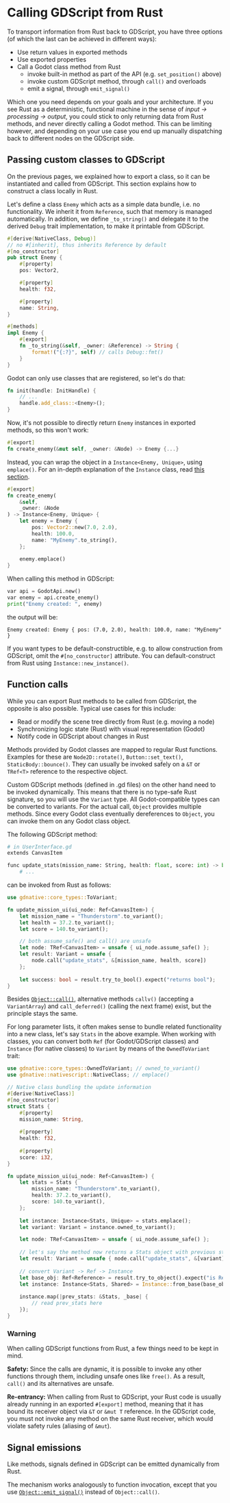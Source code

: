 
# Calling GDScript from Rust

To transport information from Rust back to GDScript, you have three options (of which the last can be achieved in different ways):

* Use return values in exported methods
* Use exported properties
* Call a Godot class method from Rust
    * invoke built-in method as part of the API (e.g. `set_position()` above)
    * invoke custom GDScript method, through `call()` and overloads
    * emit a signal, through `emit_signal()`

Which one you need depends on your goals and your architecture. If you see Rust as a deterministic, functional machine in the sense of _input -> processing -> output_, you could stick to only returning data from Rust methods, and never directly calling a Godot method. This can be limiting however, and depending on your use case you end up manually dispatching back to different nodes on the GDScript side.


## Passing custom classes to GDScript

On the previous pages, we explained how to export a class, so it can be instantiated and called from GDScript. This section explains how to construct a class locally in Rust.

Let's define a class `Enemy` which acts as a simple data bundle, i.e. no functionality. We inherit it from `Reference`, such that memory is managed automatically. In addition, we define `_to_string()` and delegate it to the derived `Debug` trait implementation, to make it printable from GDScript.

```rust
#[derive(NativeClass, Debug)]
// no #[inherit], thus inherits Reference by default
#[no_constructor]
pub struct Enemy {
    #[property]
    pos: Vector2,

    #[property]
    health: f32,

    #[property]
    name: String,
}

#[methods]
impl Enemy {
    #[export]
    fn _to_string(&self, _owner: &Reference) -> String {
        format!("{:?}", self) // calls Debug::fmt()
    }
}
```
Godot can only use classes that are registered, so let's do that:
```rust
fn init(handle: InitHandle) {
    // ...
    handle.add_class::<Enemy>();
}
```
Now, it's not possible to directly return `Enemy` instances in exported methods, so this won't work:
```rust
#[export]
fn create_enemy(&mut self, _owner: &Node) -> Enemy {...}
```
Instead, you can wrap the object in a `Instance<Enemy, Unique>`, using `emplace()`. For an in-depth explanation of the `Instance` class, read [this section](https://godot-rust.github.io/book/gdnative-overview/wrappers.html#instance-reference-with-attached-rust-class).
```rust
#[export]
fn create_enemy(
    &self,
    _owner: &Node
) -> Instance<Enemy, Unique> {
    let enemy = Enemy {
        pos: Vector2::new(7.0, 2.0),
        health: 100.0,
        name: "MyEnemy".to_string(),
    };
    
    enemy.emplace()
}
```

When calling this method in GDScript:
```python
var api = GodotApi.new()
var enemy = api.create_enemy()
print("Enemy created: ", enemy)
```
the output will be:
``` 
Enemy created: Enemy { pos: (7.0, 2.0), health: 100.0, name: "MyEnemy" }
```

If you want types to be default-constructible, e.g. to allow construction from GDScript, omit the `#[no_constructor]` attribute. You can default-construct from Rust using `Instance::new_instance()`.


## Function calls

While you can export Rust methods to be called from GDScript, the opposite is also possible. Typical use cases for this include:

* Read or modify the scene tree directly from Rust (e.g. moving a node)
* Synchronizing logic state (Rust) with visual representation (Godot)
* Notify code in GDScript about changes in Rust

Methods provided by Godot classes are mapped to regular Rust functions. Examples for these are `Node2D::rotate()`, `Button::set_text()`, `StaticBody::bounce()`. They can usually be invoked safely on a `&T` or `TRef<T>` reference to the respective object.

Custom GDScript methods (defined in .gd files) on the other hand need to be invoked dynamically. This means that there is no type-safe Rust signature, so you will use the `Variant` type. All Godot-compatible types can be converted to variants. For the actual call, `Object` provides multiple methods. Since every Godot class eventually dereferences to `Object`, you can invoke them on any Godot class object.

The following GDScript method:
```python
# in UserInterface.gd
extends CanvasItem

func update_stats(mission_name: String, health: float, score: int) -> bool:
    # ...
```
can be invoked from Rust as follows:
```rust
use gdnative::core_types::ToVariant;

fn update_mission_ui(ui_node: Ref<CanvasItem>) {
    let mission_name = "Thunderstorm".to_variant();
    let health = 37.2.to_variant();
    let score = 140.to_variant();

    // both assume_safe() and call() are unsafe
    let node: TRef<CanvasItem> = unsafe { ui_node.assume_safe() };
    let result: Variant = unsafe {
        node.call("update_stats", &[mission_name, health, score])
    };
  
    let success: bool = result.try_to_bool().expect("returns bool");
}
```

Besides [`Object::call()`](https://docs.rs/gdnative/latest/gdnative/api/struct.Object.html#method.call), alternative methods `callv()` (accepting a `VariantArray`) and `call_deferred()` (calling the next frame) exist, but the principle stays the same.

For long parameter lists, it often makes sense to bundle related functionality into a new class, let's say `Stats` in the above example. When working with classes, you can convert both `Ref` (for Godot/GDScript classes) and `Instance` (for native classes) to `Variant` by means of the `OwnedToVariant` trait:

```rust
use gdnative::core_types::OwnedToVariant; // owned_to_variant()
use gdnative::nativescript::NativeClass; // emplace()

// Native class bundling the update information
#[derive(NativeClass)]
#[no_constructor]
struct Stats {
    #[property]
    mission_name: String,
  
    #[property]
    health: f32,
  
    #[property]
    score: i32,
}

fn update_mission_ui(ui_node: Ref<CanvasItem>) {
    let stats = Stats {
        mission_name: "Thunderstorm".to_variant(),
        health: 37.2.to_variant(),
        score: 140.to_variant(),      
    };
  
    let instance: Instance<Stats, Unique> = stats.emplace();
    let variant: Variant = instance.owned_to_variant();

    let node: TRef<CanvasItem> = unsafe { ui_node.assume_safe() };
    
    // let's say the method now returns a Stats object with previous stats
    let result: Variant = unsafe { node.call("update_stats", &[variant]) };
  
    // convert Variant -> Ref -> Instance
    let base_obj: Ref<Reference> = result.try_to_object().expect("is Reference");
    let instance: Instance<Stats, Shared> = Instance::from_base(base_obj).unwrap();
    
    instance.map(|prev_stats: &Stats, _base| {
        // read prev_stats here
    });
}
```

### Warning

When calling GDScript functions from Rust, a few things need to be kept in mind.

**Safety:** Since the calls are dynamic, it is possible to invoke any other functions through them, including unsafe ones like `free()`. As a result, `call()` and its alternatives are unsafe.

**Re-entrancy:** When calling from Rust to GDScript, your Rust code is usually already running in an exported `#[export]` method, meaning that it has bound its receiver object via `&T` or `&mut T` reference. In the GDScript code, you must not invoke any method on the same Rust receiver, which would violate safety rules (aliasing of `&mut`).


## Signal emissions

Like methods, signals defined in GDScript can be emitted dynamically from Rust.

The mechanism works analogously to function invocation, except that you use [`Object::emit_signal()`](https://docs.rs/gdnative/latest/gdnative/api/struct.Object.html#method.emit_signal) instead of `Object::call()`.